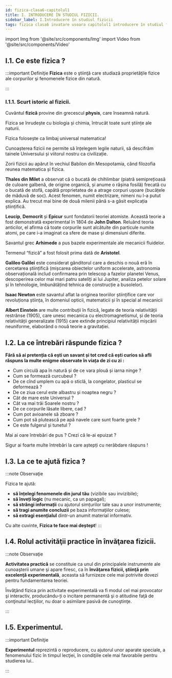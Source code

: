 ```yaml
---
id: fizica-clasa6-capitolul1
title: I. INTRODUCERE ÎN STUDIUL FIZICII.
sidebar_label: I.Introducere în studiul fizicii
tags: fizica clasa6 invatare usoara capitolul1 introducere în studiul fizicii
---
```


import Img from '@site/src/components/Img'
import Video from '@site/src/components/Video'


## I.1. Ce este fizica ?

:::important Definiţie
**Fizica** este o ştiinţă care studiază proprietăţile fizice ale corpurilor şi fenomenele fizice din natură.

:::







### I.1.1. Scurt istoric al fizicii.
Cuvântul **fizică** provine din grecescul **physis**, care înseamnă natură.
 
Fizica se înrudește cu biologia și chimia, întrucât toate sunt științe ale naturii.

Fizica folosește ca limbaj universal matematica! 

Cunoașterea fizicii ne permite să înțelegem legile naturii, să descifrăm tainele Universului și viitorul nostru ca civilizație.

Zorii fizicii au apărut în vechiul Babilon din Mesopotamia, când filozofia reunea matematica și fizica.

**Thales din Milet** a observat că o bucată de chihlimbar (piatră semiprețioasă de culoare galbenă, de origine organică, și anume o rășina fosilă) frecată cu o bucată de stofă, capătă proprietatea de a atrage corpuri ușoare (bucățele de măduvă de soc). Acest fenomen, numit electrizare, nimeni nu l-a putut explica. Au trecut mai bine de două milenii până s-a găsit explicația științifică. 

**Leucip**, **Democrit** și **Epicur** sunt fondatorii teoriei atomiste. Această teorie a fost demonstrată experimental în 1804 de **John Dalton**. Reluând teoria anticilor, el afirma că toate corpurile sunt alcătuite din particule numite atomi, pe care i-a imaginat ca sfere de mase și dimensiuni diferite.

Savantul grec **Arhimede** a pus bazele experimentale ale mecanicii fluidelor.

Termenul “fizică” a fost folosit prima dată de **Aristotel**.

**Galileo Galilei** este considerat gânditorul care a deschis o nouă eră în cercetarea științifică (mișcarea obiectelor uniform accelerate, astronomia observațională includ confirmarea prin telescop a fazelor planetei Venus, descoperirea celor mai mari patru sateliți ai lui Jupiter, analiza petelor solare și în tehnologie, îmbunătățind tehnica de construcție a busolelor).

**Isaac Newton** este savantul aflat la originea teoriilor științifice care vor revoluționa știința, în domeniul opticii, matematicii și în special al mecanicii

**Albert Einstein** are multe  contribuții  în fizică,  legate de teoria relativității restrânse (1905), care unesc mecanica cu electromagnetismul, și de teoria relativității generalizate (1915) care extinde principiul relativității mișcării neuniforme, elaborând o nouă teorie a gravitației.


## I.2. La ce întrebări răspunde fizica ?

**Fără să ai pretenția că ești un savant și tot cred că ești curios să afli răspuns la multe enigme observate în viața de zi cu zi :**

- Cum circulă apa în natură și de ce vara plouă și iarna ninge ? 
- Cum se formează curcubeul ? 
- De ce cînd umplem cu apă o sticlă, la congelator, plasticul se deformează ?
- De ce ziua cerul este albastru și noaptea negru ?
- Cât de mare este Universul ? 
- Cât va mai trăi Soarele nostru ? 
- De ce corpurile lăsate libere, cad ?
- Cum pot avioanele să zboare ?
- Cum pot să plutească pe apă navele care sunt foarte grele ?
- Ce este fulgerul și tunetul ? 


Mai ai oare întrebări de pus ? Crezi că le-ai epuizat ?

Sigur ai foarte multe întrebări la care aștepți cu nerăbdare răspuns !


## I.3. La ce te ajută fizica ?


:::note Observaţie

Fizica te ajută:
- **să înțelegi fenomenele din jurul tău** (vizibile sau invizibile);
- **să înveți logic** (nu mecanic, ca un papagal);
- **să strângi informații** cu ajutorul simțurilor tale sau a unor instrumente;
- **să tragi anumite concluzii** pe baza informaţiilor culese;
- **să extragi esențialul** dintr-un anumit material informativ.
 
Cu alte cuvinte, **Fizica te face mai deștept**!
:::



## I.4. Rolul activităţii practice în învăţarea fizicii.

:::note Observaţie

**Activitatea practică** se constituie ca unul din principalele instrumente ale cunoaşterii umane şi apare firesc, ca în **învăţarea fizicii, ştiinţă prin excelenţă experimentală**, aceasta să furnizeze cele mai potrivite dovezi pentru fundamentarea teoriei. 

Învăţând fizica prin activitate experimentală va fi modul cel mai provocator şi interactiv, producându-ți o incitare permanentă şi o atitudine faţă de conţinutul lecţiilor, nu doar o asimilare pasivă de cunoştinţe.

:::

## I.5. Experimentul.

:::important Definiţie

**Experimentul** reprezintă o reproducere, cu ajutorul unor aparate speciale, a fenomenului fizic în timpul lecţiei, în condiţiile cele mai favorabile pentru studierea lui.. 

:::





